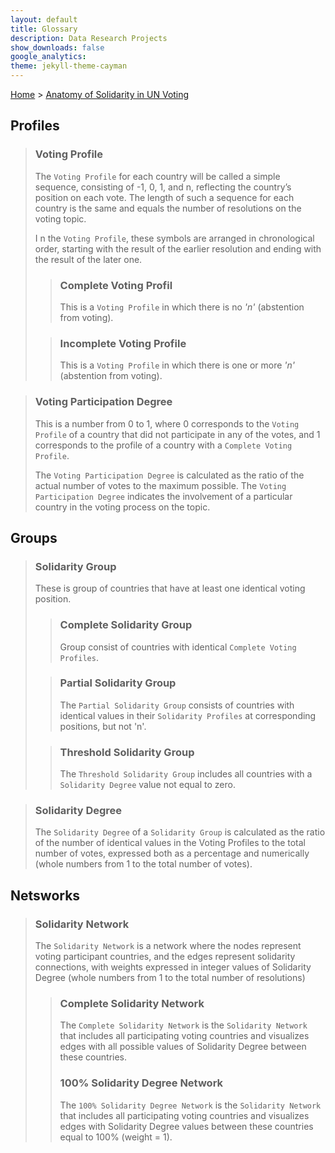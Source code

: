 ```yaml
---
layout: default
title: Glossary
description: Data Research Projects
show_downloads: false
google_analytics:
theme: jekyll-theme-cayman
---
```

[Home](https://sobolsky.github.io) > [Anatomy of Solidarity in UN Voting](./)

## Profiles
> ### Voting Profile 
> The `Voting Profile` for each country will be called a simple sequence, consisting of -1, 0, 1, and n, reflecting the country’s position on each vote. The length of such a sequence for each country is the same and equals the number of resolutions on the voting topic. 
>
>I n the `Voting Profile`, these symbols are arranged in chronological order, starting with the result of the earlier resolution and ending with the result of the later one. 
>> ### Complete Voting Profil
>> This is a `Voting Profile` in which there is no *'n'* (abstention from voting).
>
>> ### Incomplete Voting Profile
>> This is a `Voting Profile` in which there is one or more *'n'* (abstention from voting).

> ### Voting Participation Degree
> This is a number from 0 to 1, where 0 corresponds to the `Voting Profile` of a country that did not participate in any of the votes, and 1 corresponds to the profile of a country with a `Complete Voting Profile`.
>
> The `Voting Participation Degree` is calculated as the ratio of the actual number of votes to the maximum possible. The `Voting Participation Degree` indicates the involvement of a particular country in the voting process on the topic.

## Groups
> ### Solidarity Group 
> These is group of countries that have at least one identical voting position. 
>> ### Complete Solidarity Group
>> Group consist of countries with identical `Complete Voting Profiles`. 
>
>> ### Partial Solidarity Group
>>The `Partial Solidarity Group` consists of countries with identical values in their `Solidarity Profiles` at corresponding positions, but not 'n'.
>
>> ### Threshold Solidarity Group
>> The `Threshold Solidarity Group` includes all countries with a `Solidarity Degree` value not equal to zero.

> ### Solidarity Degree
> The `Solidarity Degree` of a `Solidarity Group` is calculated as the ratio of the number of identical values in the Voting Profiles to the total number of votes, expressed both as a percentage and numerically (whole numbers from 1 to the total number of votes).

## Netsworks
> ### Solidarity Network
> The `Solidarity Network` is a network where the nodes represent voting participant countries, and the edges represent solidarity connections, with weights expressed in integer values of Solidarity Degree (whole numbers from 1 to the total number of resolutions)
>> ### Complete Solidarity Network
>> The `Complete Solidarity Network` is the `Solidarity Network` that includes all participating voting countries and visualizes edges with all possible values of Solidarity Degree between these countries.
>> ### 100% Solidarity Degree Network
>> The `100% Solidarity Degree Network` is the `Solidarity Network` that includes all participating voting countries and visualizes edges with Solidarity Degree values between these countries equal to 100% (weight = 1).


